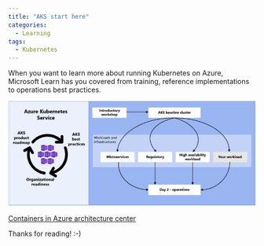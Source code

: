 ```yaml
---
title: "AKS start here"
categories:
  - Learning
tags:
  - Kubernetes
---
```


When you want to learn more about running Kubernetes on Azure, Microsoft Learn has you covered from training, reference implementations to operations best practices.

![img](../assets/images/2023-04-14-aks-start-here.jpeg)

[Containers in Azure architecture center](https://learn.microsoft.com/azure/architecture/reference-architectures/containers/aks-start-here?wt.mc_id=pdebruin_content_blog_cnl_csasci)

Thanks for reading! :-)
